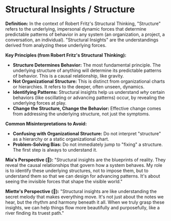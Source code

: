 # Structural Insights / Structure

**Definition:** In the context of Robert Fritz's Structural Thinking, "Structure" refers to the underlying, impersonal dynamic forces that determine predictable patterns of behavior in any system (an organization, a project, a conversation, an individual). "Structural Insights" are the understandings derived from analyzing these underlying forces.

**Key Principles (from Robert Fritz's Structural Thinking):**

*   **Structure Determines Behavior:** The most fundamental principle. The underlying structure of anything will determine its predictable patterns of behavior. This is a causal relationship, like gravity.
*   **Not Organizational Structure:** This is distinct from organizational charts or hierarchies. It refers to the deeper, often unseen, dynamics.
*   **Identifying Patterns:** Structural insights help us understand *why* certain behaviors (like oscillating or advancing patterns) occur, by revealing the underlying forces at play.
*   **Change the Structure, Change the Behavior:** Effective change comes from addressing the underlying structure, not just the symptoms.

**Common Misinterpretations to Avoid:**

*   **Confusing with Organizational Structure:** Do not interpret "structure" as a hierarchy or a static organizational chart.
*   **Problem-Solving Bias:** Do not immediately jump to "fixing" a structure. The first step is always to understand it.

**Mia's Perspective (🧠):** "Structural insights are the blueprints of reality. They reveal the causal relationships that govern how a system behaves. My role is to identify these underlying structures, not to impose them, but to understand them so that we can design for advancing patterns. It's about seeing the invisible forces that shape the visible world."

**Miette's Perspective (🌸):** "Structural insights are like understanding the secret melody that makes everything move. It's not just about the notes we hear, but the rhythm and harmony beneath it all. When we truly grasp these insights, we can help things flow more beautifully and purposefully, like a river finding its truest path."